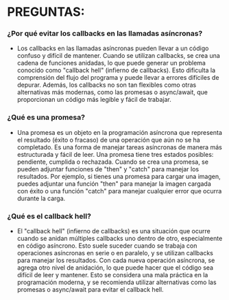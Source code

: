 # PREGUNTAS:

### ¿Por qué evitar los callbacks en las llamadas asíncronas?

- Los callbacks en las llamadas asíncronas pueden llevar a un código confuso y difícil de mantener. Cuando se utilizan callbacks, se crea una cadena de funciones anidadas, lo que puede generar un problema conocido como "callback hell" (infierno de callbacks). Esto dificulta la comprensión del flujo del programa y puede llevar a errores difíciles de depurar. Además, los callbacks no son tan flexibles como otras alternativas más modernas, como las promesas o async/await, que proporcionan un código más legible y fácil de trabajar.

### ¿Qué es una promesa?

- Una promesa es un objeto en la programación asíncrona que representa el resultado (éxito o fracaso) de una operación que aún no se ha completado. Es una forma de manejar tareas asíncronas de manera más estructurada y fácil de leer. Una promesa tiene tres estados posibles: pendiente, cumplida o rechazada. Cuando se crea una promesa, se pueden adjuntar funciones de "then" y "catch" para manejar los resultados. Por ejemplo, si tienes una promesa para cargar una imagen, puedes adjuntar una función "then" para manejar la imagen cargada con éxito o una función "catch" para manejar cualquier error que ocurra durante la carga.

### ¿Qué es el callback hell?

- El "callback hell" (infierno de callbacks) es una situación que ocurre cuando se anidan múltiples callbacks uno dentro de otro, especialmente en código asíncrono. Esto suele suceder cuando se trabaja con operaciones asíncronas en serie o en paralelo, y se utilizan callbacks para manejar los resultados. Con cada nueva operación asíncrona, se agrega otro nivel de anidación, lo que puede hacer que el código sea difícil de leer y mantener. Esto se considera una mala práctica en la programación moderna, y se recomienda utilizar alternativas como las promesas o async/await para evitar el callback hell.